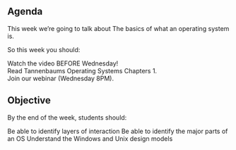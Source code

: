 ## Agenda
This week we’re going to talk about The basics of what an operating system is.

So this week you should:

Watch the video BEFORE Wednesday! </br>
Read Tannenbaums Operating Systems Chapters 1. </br>
Join our webinar (Wednesday 8PM). </br>

## Objective
By the end of the week, students should:

Be able to identify layers of interaction
Be able to identify the major parts of an OS
Understand the Windows and Unix design models
